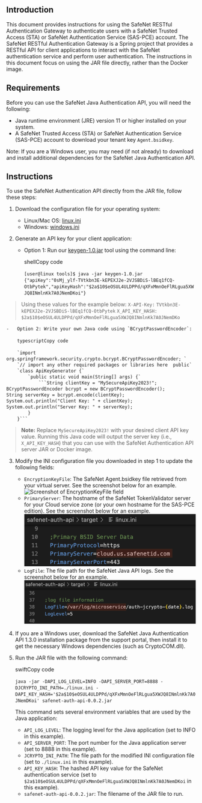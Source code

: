 ## Introduction

This document provides instructions for using the SafeNet RESTful Authentication Gateway to authenticate users with a SafeNet Trusted Access (STA) or SafeNet Authentication Service (SAS-PCE) account. The SafeNet RESTful Authentication Gateway is a Spring project that provides a RESTful API for client applications to interact with the SafeNet authentication service and perform user authentication. The instructions in this document focus on using the JAR file directly, rather than the Docker image.

## Requirements

Before you can use the SafeNet Java Authentication API, you will need the following:

-   Java runtime environment (JRE) version 11 or higher installed on your system.
-   A SafeNet Trusted Access (STA) or SafeNet Authentication Service (SAS-PCE) account to download your tenant key `Agent.bsidkey`.

Note: If you are a Windows user, you may need (if not already) to download and install additional dependencies for the SafeNet Java Authentication API.

## Instructions

To use the SafeNet Authentication API directly from the JAR file, follow these steps:

1.  Download the configuration file for your operating system:
    -   Linux/Mac OS: [linux.ini](https://github.com/thalesdemo/safenet-auth-api/raw/main/config/linux.ini)
    -   Windows: [windows.ini](https://github.com/thalesdemo/safenet-auth-api/raw/main/config/windows.ini)
    
2.  Generate an API key for your client application:
    
    -   Option 1: Run our [keygen-1.0.jar](https://github.com/thalesdemo/safenet-auth-api/blob/main/tools/keygen-1.0.jar) tool using the command line:
        
        shellCopy code
        
        `[user@linux tools]$ java -jar keygen-1.0.jar {"apiKey":"0sMj_ylf-TVtkbn3E-kEPEXJ2e-2VJSBDiS-lBEq1fCQ-OtbPytek","apiKeyHash":"$2a$10$eOSUL4ULDPPd/qXFxMmnOeFlRLgua5XWJQ8INmlnKk7A0JNemDKoi"}`

> Using these values for the example below:
> `X-API-Key:` `TVtkbn3E-kEPEXJ2e-2VJSBDiS-lBEq1fCQ-OtbPytek` 
> `X_API_KEY_HASH: $2a$10$eOSUL4ULDPPd/qXFxMmnOeFlRLgua5XWJQ8INmlnKk7A0JNemDKo`

    -   Option 2: Write your own Java code using `BCryptPasswordEncoder`:
        
        typescriptCopy code
        
        `import org.springframework.security.crypto.bcrypt.BCryptPasswordEncoder; `
        `// import any other required packages or libraries here  public`
        `class ApiKeyGenerator {`
	        `public static void main(String[] args) {`
		        ```String clientKey = "MySecureApiKey2023!";         BCryptPasswordEncoder bcrypt = new BCryptPasswordEncoder();         String serverKey = bcrypt.encode(clientKey);         System.out.println("Client Key: " + clientKey);         System.out.println("Server Key: " + serverKey);     
		    } 
		}```
        
> 	**Note:** Replace `MySecureApiKey2023!` with your desired client API key value. Running this Java code will output the server key (i.e., `X_API_KEY_HASH`) that you can use with the SafeNet Authentication API server JAR or Docker image.
		  

3.  Modify the INI configuration file you downloaded in step 1 to update the following fields:
    
    -   `EncryptionKeyFile`: The SafeNet Agent.bsidkey file retrieved from your virtual server. See the screenshot below for an example. ![Screenshot of EncryptionKeyFile field](hhttps://github.com/thalesdemo/safenet-auth-api/raw/main/image/jar/screenshot1.png)
    -   `PrimaryServer`: The hostname of the SafeNet TokenValidator server for your Cloud service zone (or your own hostname for the SAS-PCE edition). See the screenshot below for an example. ![Screenshot of PrimaryServer field](https://github.com/thalesdemo/safenet-auth-api/raw/main/image/jar/screenshot2.png)
    -   `LogFile`: The file path for the SafeNet Java API logs. See the screenshot below for an example. ![Screenshot of LogFile field](https://github.com/thalesdemo/safenet-auth-api/raw/main/image/jar/screenshot3.png)
4.  If you are a Windows user, download the SafeNet Java Authentication API 1.3.0 installation package from the support portal, then install it to get the necessary Windows dependencies (such as CryptoCOM.dll).
    
5.  Run the JAR file with the following command:
    
    swiftCopy code
    
    `java -jar -DAPI_LOG_LEVEL=INFO -DAPI_SERVER_PORT=8888 -DJCRYPTO_INI_PATH=./linux.ini -DAPI_KEY_HASH='$2a$10$eOSUL4ULDPPd/qXFxMmnOeFlRLgua5XWJQ8INmlnKk7A0JNemDKoi' safenet-auth-api-0.0.2.jar`
    
    This command sets several environment variables that are used by the Java application:
    
    -   `API_LOG_LEVEL`: The logging level for the Java application (set to INFO in this example).
    -   `API_SERVER_PORT`: The port number for the Java application server (set to 8888 in this example).
    -   `JCRYPTO_INI_PATH`: The file path for the modified INI configuration file (set to `./linux.ini` in this example).
    -   `API_KEY_HASH`: The hashed API key value for the SafeNet authentication service (set to `$2a$10$eOSUL4ULDPPd/qXFxMmnOeFlRLgua5XWJQ8INmlnKk7A0JNemDKoi` in this example).
    -   `safenet-auth-api-0.0.2.jar`: The filename of the JAR file to run.

